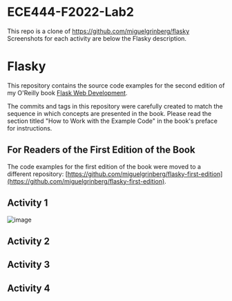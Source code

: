 # ECE444-F2022-Lab2

This repo is a clone of https://github.com/miguelgrinberg/flasky
Screenshots for each activity are below the Flasky description.

Flasky
======

This repository contains the source code examples for the second edition of my O'Reilly book [Flask Web Development](http://www.flaskbook.com).

The commits and tags in this repository were carefully created to match the sequence in which concepts are presented in the book. Please read the section titled "How to Work with the Example Code" in the book's preface for instructions.

For Readers of the First Edition of the Book
--------------------------------------------

The code examples for the first edition of the book were moved to a different repository: [https://github.com/miguelgrinberg/flasky-first-edition](https://github.com/miguelgrinberg/flasky-first-edition).

## Activity 1
![image](https://user-images.githubusercontent.com/46268176/191857270-049786c6-3665-46ed-86f0-57a512269e48.png)

## Activity 2

## Activity 3

## Activity 4
